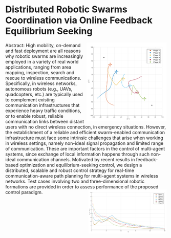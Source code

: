 # Distributed Robotic Swarms Coordination via Online Feedback Equilibrium Seeking
<img align="right" width="250" src="https://github.com/andreadacol98/Semester_Project/blob/main/Images/FES_UAV_xy_view.png"></img>
Abstract: High mobility, on-demand and fast deployment are all reasons why robotic swarms are increasingly employed in a variety of real world applications, ranging from area mapping, inspection, search and rescue to wireless communications. Specifically, in wireless networks, autonomous robots (e.g., UAVs, quadcopters, etc.) are typically used to complement existing communication infrastructures that experience heavy traffic conditions, or to enable robust, reliable communication links between distant users with no direct wireless connection, in emergency situations. However, the establishment of a reliable and efficient swarm-enabled communication infrastructure must face some intrinsic challenges that arise when working in wireless settings, namely non-ideal signal propagation and limited range of communication. These are important factors in the control of multi-agent systems, since exchange of local information happens through such non-ideal communication channels. Motivated by recent results in feedback-based optimization and equilibrium-seeking control, we design a distributed, scalable and robust control strategy for real-time communication-aware path planning for multi-agent systems in wireless networks. Test cases involving two and three-dimensional robotic formations are provided in order to assess performance of the proposed control paradigm.
<img align="right" width="245" src="https://github.com/andreadacol98/Semester_Project/blob/main/Images/NETrackingUAV.PNG"></img>
